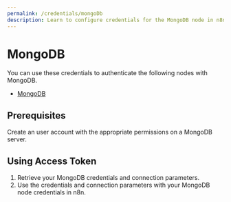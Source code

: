 ```yaml
---
permalink: /credentials/mongoDb
description: Learn to configure credentials for the MongoDB node in n8n
---
```


# MongoDB

You can use these credentials to authenticate the following nodes with MongoDB.
- [MongoDB](../../nodes-library/nodes/MongoDB/README.md)

## Prerequisites

Create an user account with the appropriate permissions on a MongoDB server.

## Using Access Token

1. Retrieve your MongoDB credentials and connection parameters.
2. Use the credentials and connection parameters with your MongoDB node credentials in n8n.
